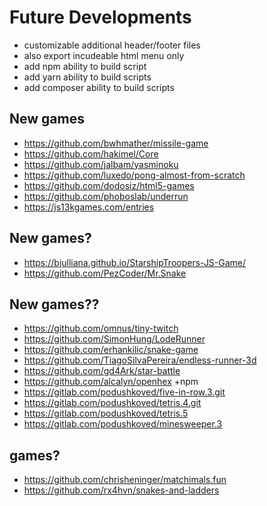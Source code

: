 # Future Developments

* customizable additional header/footer files
* also export incudeable html menu only
* add npm ability to build script
* add yarn ability to build scripts
* add composer ability to build scripts

## New games

* https://github.com/bwhmather/missile-game
* https://github.com/hakimel/Core
* https://github.com/jalbam/yasminoku
* https://github.com/luxedo/pong-almost-from-scratch
* https://github.com/dodosiz/html5-games
* https://github.com/phoboslab/underrun
* https://js13kgames.com/entries

## New games?

* https://bjulliana.github.io/StarshipTroopers-JS-Game/
* https://github.com/PezCoder/Mr.Snake

## New games??

* https://github.com/omnus/tiny-twitch
* https://github.com/SimonHung/LodeRunner
* https://github.com/erhankilic/snake-game
* https://github.com/TiagoSilvaPereira/endless-runner-3d
* https://github.com/gd4Ark/star-battle
* https://github.com/alcalyn/openhex +npm
* https://gitlab.com/podushkoved/five-in-row.3.git
* https://gitlab.com/podushkoved/tetris.4.git
* https://gitlab.com/podushkoved/tetris.5
* https://gitlab.com/podushkoved/minesweeper.3

## games?

* https://github.com/chrisheninger/matchimals.fun
* https://github.com/rx4hvn/snakes-and-ladders